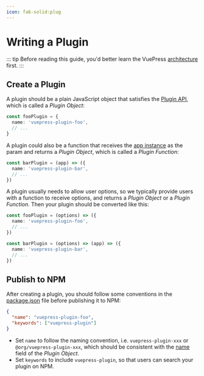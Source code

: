 ```yaml
---
icon: fa6-solid:plug
---
```


# Writing a Plugin

::: tip
Before reading this guide, you'd better learn the VuePress [architecture](./architecture.md) first.
:::

## Create a Plugin

A plugin should be a plain JavaScript object that satisfies the [Plugin API](../reference/plugin-api.md), which is called a _Plugin Object_:

```ts
const fooPlugin = {
  name: 'vuepress-plugin-foo',
  // ...
}
```

A plugin could also be a function that receives the [app instance](../reference/node-api.md#app) as the param and returns a _Plugin Object_, which is called a _Plugin Function_:

```ts
const barPlugin = (app) => ({
  name: 'vuepress-plugin-bar',
  // ...
})
```

A plugin usually needs to allow user options, so we typically provide users with a function to receive options, and returns a _Plugin Object_ or a _Plugin Function_. Then your plugin should be converted like this:

```ts
const fooPlugin = (options) => ({
  name: 'vuepress-plugin-foo',
  // ...
})

const barPlugin = (options) => (app) => ({
  name: 'vuepress-plugin-bar',
  // ...
})
```

## Publish to NPM

After creating a plugin, you should follow some conventions in the [package.json](https://docs.npmjs.com/cli/v8/configuring-npm/package-json) file before publishing it to NPM:

```json
{
  "name": "vuepress-plugin-foo",
  "keywords": ["vuepress-plugin"]
}
```

- Set `name` to follow the naming convention, i.e. `vuepress-plugin-xxx` or `@org/vuepress-plugin-xxx`, which should be consistent with the [name](../reference/plugin-api.md#name) field of the _Plugin Object_.
- Set `keywords` to include `vuepress-plugin`, so that users can search your plugin on NPM.
